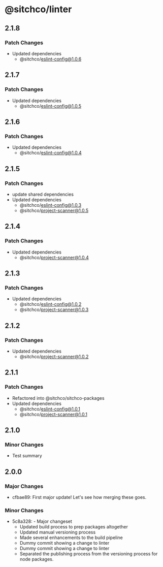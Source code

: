 # @sitchco/linter

## 2.1.8

### Patch Changes

- Updated dependencies
    - @sitchco/eslint-config@1.0.6

## 2.1.7

### Patch Changes

- Updated dependencies
    - @sitchco/eslint-config@1.0.5

## 2.1.6

### Patch Changes

- Updated dependencies
    - @sitchco/eslint-config@1.0.4

## 2.1.5

### Patch Changes

- update shared dependencies
- Updated dependencies
    - @sitchco/eslint-config@1.0.3
    - @sitchco/project-scanner@1.0.5

## 2.1.4

### Patch Changes

- Updated dependencies
    - @sitchco/project-scanner@1.0.4

## 2.1.3

### Patch Changes

- Updated dependencies
    - @sitchco/eslint-config@1.0.2
    - @sitchco/project-scanner@1.0.3

## 2.1.2

### Patch Changes

- Updated dependencies
    - @sitchco/project-scanner@1.0.2

## 2.1.1

### Patch Changes

- Refactored into @sitchco/sitchco-packages
- Updated dependencies
    - @sitchco/eslint-config@1.0.1
    - @sitchco/project-scanner@1.0.1

## 2.1.0

### Minor Changes

- Test summary

## 2.0.0

### Major Changes

- cfbae89: First major update!
  Let's see how merging these goes.

### Minor Changes

- 5c8a328: - Major changeset
    - Updated build process to prep packages altogether
    - Updated manual versioning process
    - Made several enhancements to the build pipeline
    - Dummy commit showing a change to linter
    - Dummy commit showing a change to linter
    - Separated the publishing process from the versioning process for node packages.
